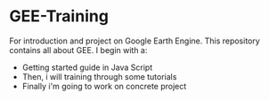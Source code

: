 # GEE-Training
For introduction and project on Google Earth Engine. 
This repository contains all about GEE. 
I begin with a:
- Getting started guide in Java Script 
- Then, i will training through some tutorials 
- Finally i'm going to work on concrete project 
